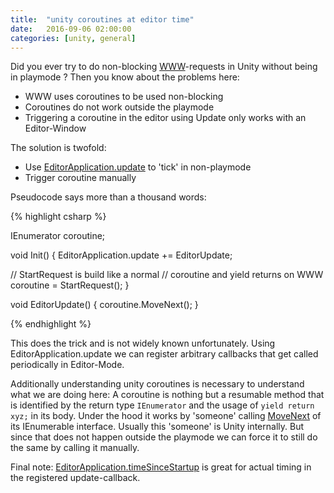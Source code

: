 ```yaml
---
title:  "unity coroutines at editor time"
date:   2016-09-06 02:00:00
categories: [unity, general]
---
```


Did you ever try to do non-blocking [WWW](https://docs.unity3d.com/ScriptReference/WWW.html)-requests in Unity without being in playmode ? Then you know about the problems here:

* WWW uses coroutines to be used non-blocking
* Coroutines do not work outside the playmode
* Triggering a coroutine in the editor using Update only works with an Editor-Window

The solution is twofold:

* Use [EditorApplication.update](https://docs.unity3d.com/ScriptReference/EditorApplication-update.html) to 'tick' in non-playmode
* Trigger coroutine manually

Pseudocode says more than a thousand words:

{% highlight csharp %}

IEnumerator coroutine;

void Init()
{
  EditorApplication.update += EditorUpdate;

  // StartRequest is build like a normal 
  // coroutine and yield returns on WWW
  coroutine = StartRequest();
}

void EditorUpdate()
{
  coroutine.MoveNext();
}

{% endhighlight %}

This does the trick and is not widely known unfortunately. Using EditorApplication.update we can register arbitrary callbacks that get called periodically in Editor-Mode.

Additionally understanding unity coroutines is necessary to understand what we are doing here:
A coroutine is nothing but a resumable method that is identified by the return type ```IEnumerator``` and the usage of ```yield return xyz;``` in its body.
Under the hood it works by 'someone' calling [MoveNext](https://msdn.microsoft.com/en-us/library/system.collections.ienumerator.movenext(v=vs.110).aspx) of its IEnumerable interface. Usually this 'someone' is Unity internally. But since that does not happen outside the playmode we can force it to still do the same by calling it manually.

Final note: [EditorApplication.timeSinceStartup](https://docs.unity3d.com/ScriptReference/EditorApplication-timeSinceStartup.html) is great for actual timing in the registered update-callback.

